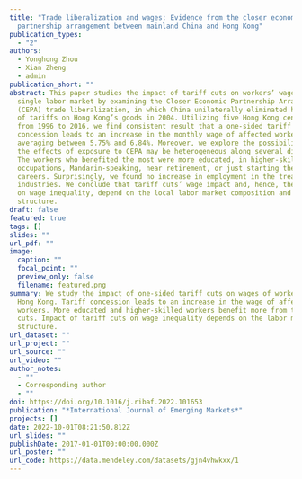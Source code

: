 ```yaml
---
title: "Trade liberalization and wages: Evidence from the closer economic
  partnership arrangement between mainland China and Hong Kong"
publication_types:
  - "2"
authors:
  - Yonghong Zhou
  - Xian Zheng
  - admin
publication_short: ""
abstract: This paper studies the impact of tariff cuts on workers’ wages in a
  single labor market by examining the Closer Economic Partnership Arrangement
  (CEPA) trade liberalization, in which China unilaterally eliminated hundreds
  of tariffs on Hong Kong’s goods in 2004. Utilizing five Hong Kong censuses
  from 1996 to 2016, we find consistent result that a one-sided tariff
  concession leads to an increase in the monthly wage of affected workers,
  averaging between 5.75% and 6.84%. Moreover, we explore the possibility that
  the effects of exposure to CEPA may be heterogeneous along several dimensions.
  The workers who benefited the most were more educated, in higher-skilled
  occupations, Mandarin-speaking, near retirement, or just starting their
  careers. Surprisingly, we found no increase in employment in the treated
  industries. We conclude that tariff cuts’ wage impact and, hence, their impact
  on wage inequality, depend on the local labor market composition and
  structure.
draft: false
featured: true
tags: []
slides: ""
url_pdf: ""
image:
  caption: ""
  focal_point: ""
  preview_only: false
  filename: featured.png
summary: We study the impact of one-sided tariff cuts on wages of workers in
  Hong Kong. Tariff concession leads to an increase in the wage of affected
  workers. More educated and higher-skilled workers benefit more from the tariff
  cuts. Impact of tariff cuts on wage inequality depends on the labor market
  structure.
url_dataset: ""
url_project: ""
url_source: ""
url_video: ""
author_notes:
  - ""
  - Corresponding author
  - ""
doi: https://doi.org/10.1016/j.ribaf.2022.101653
publication: "*International Journal of Emerging Markets*"
projects: []
date: 2022-10-01T08:21:50.812Z
url_slides: ""
publishDate: 2017-01-01T00:00:00.000Z
url_poster: ""
url_code: https://data.mendeley.com/datasets/gjn4vhwkxx/1
---
```

